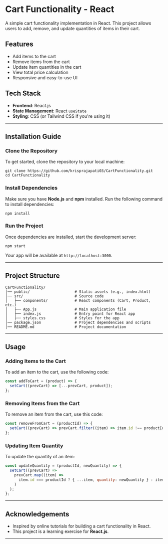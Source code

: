 # Cart Functionality - React

A simple cart functionality implementation in React. This project allows users to add, remove, and update quantities of items in their cart.

## Features

- Add items to the cart
- Remove items from the cart
- Update item quantities in the cart
- View total price calculation
- Responsive and easy-to-use UI

## Tech Stack

- **Frontend**: React.js
- **State Management**: React `useState`
- **Styling**: CSS (or Tailwind CSS if you're using it)

---

## Installation Guide

### Clone the Repository

To get started, clone the repository to your local machine:

```
git clone https://github.com/krisprajapati03/CartFunctionality.git
cd CartFunctionality
```

### Install Dependencies

Make sure you have **Node.js** and **npm** installed. Run the following command to install dependencies:

```
npm install
```

### Run the Project

Once dependencies are installed, start the development server:

```
npm start
```

Your app will be available at `http://localhost:3000`.

---

## Project Structure

```
CartFunctionality/
│── public/                    # Static assets (e.g., index.html)
│── src/                       # Source code
│   ├── components/            # React components (Cart, Product, etc.)
│   ├── App.js                 # Main application file
│   ├── index.js               # Entry point for React app
│   ├── styles.css             # Styles for the app
│── package.json               # Project dependencies and scripts
│── README.md                  # Project documentation
```

---

## Usage

### Adding Items to the Cart

To add an item to the cart, use the following code:

```javascript
const addToCart = (product) => {
  setCart((prevCart) => [...prevCart, product]);
};
```

### Removing Items from the Cart

To remove an item from the cart, use this code:

```javascript
const removeFromCart = (productId) => {
  setCart((prevCart) => prevCart.filter((item) => item.id !== productId));
};
```

### Updating Item Quantity

To update the quantity of an item:

```javascript
const updateQuantity = (productId, newQuantity) => {
  setCart((prevCart) =>
    prevCart.map((item) =>
      item.id === productId ? { ...item, quantity: newQuantity } : item
    )
  );
};
```

---

## Acknowledgements

- Inspired by online tutorials for building a cart functionality in React.
- This project is a learning exercise for **React.js**.

---
